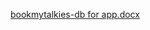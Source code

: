 [bookmytalkies-db for app.docx](https://github.com/vinodshiv/bookmytalkies/files/6995433/bookmytalkies-db.for.app.docx)
